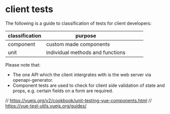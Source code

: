 # client tests

The following is a guide to classification of tests for client developers:

| classification | purpose                          |     |     |     |
| -------------- | -------------------------------- | --- | --- | --- |
| component      | custom made components           |     |     |     |
| unit           | individual methods and functions |     |     |     |

Please note that:

-   The one API which the client intergrates with is the web server via openapi-generator.
-   Component tests are used to check for client side validation of state and props, e.g. certain fields on a form are required.

// https://vuejs.org/v2/cookbook/unit-testing-vue-components.html
// https://vue-test-utils.vuejs.org/guides/

